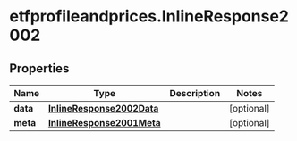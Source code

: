 # etfprofileandprices.InlineResponse2002

## Properties

Name | Type | Description | Notes
------------ | ------------- | ------------- | -------------
**data** | [**InlineResponse2002Data**](InlineResponse2002Data.md) |  | [optional] 
**meta** | [**InlineResponse2001Meta**](InlineResponse2001Meta.md) |  | [optional] 


